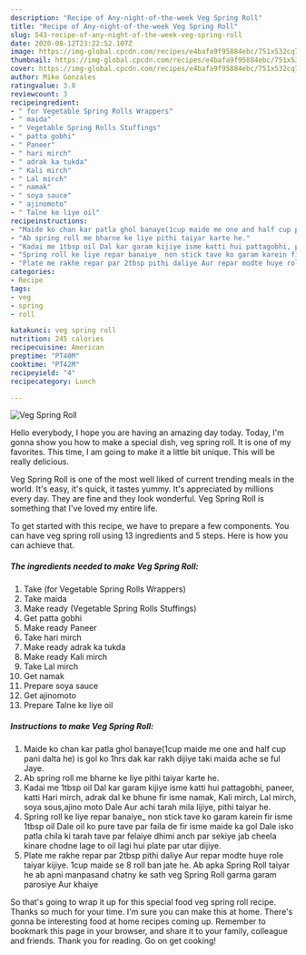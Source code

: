 ```yaml
---
description: "Recipe of Any-night-of-the-week Veg Spring Roll"
title: "Recipe of Any-night-of-the-week Veg Spring Roll"
slug: 543-recipe-of-any-night-of-the-week-veg-spring-roll
date: 2020-08-12T23:22:52.107Z
image: https://img-global.cpcdn.com/recipes/e4bafa9f95884ebc/751x532cq70/veg-spring-roll-recipe-main-photo.jpg
thumbnail: https://img-global.cpcdn.com/recipes/e4bafa9f95884ebc/751x532cq70/veg-spring-roll-recipe-main-photo.jpg
cover: https://img-global.cpcdn.com/recipes/e4bafa9f95884ebc/751x532cq70/veg-spring-roll-recipe-main-photo.jpg
author: Mike Gonzales
ratingvalue: 3.8
reviewcount: 3
recipeingredient:
- " for Vegetable Spring Rolls Wrappers"
- " maida"
- " Vegetable Spring Rolls Stuffings"
- " patta gobhi"
- " Paneer"
- " hari mirch"
- " adrak ka tukda"
- " Kali mirch"
- " Lal mirch"
- " namak"
- " soya sauce"
- " ajinomoto"
- " Talne ke liye oil"
recipeinstructions:
- "Maide ko chan kar patla ghol banaye(1cup maide me one and half cup pani dalta he) is gol ko 1hrs dak kar rakh dijiye taki maida ache se ful Jaye."
- "Ab spring roll me bharne ke liye pithi taiyar karte he."
- "Kadai me 1tbsp oil Dal kar garam kijiye isme katti hui pattagobhi, paneer, katti Hari mirch, adrak dal ke bhune fir isme namak, Kali mirch, Lal mirch, soya sous,ajino moto Dale Aur achi tarah mila lijiye, pithi taiyar he."
- "Spring roll ke liye repar banaiye_ non stick tave ko garam karein fir isme 1tbsp oil Dale oil ko pure tave par faila de fir isme maide ka gol Dale isko patla chila ki tarah tave par felaiye dhimi anch par sekiye jab cheela kinare chodne lage to oil lagi hui plate par utar dijiye."
- "Plate me rakhe repar par 2tbsp pithi daliye Aur repar modte huye role taiyar kijiye. 1cup maide se 8 roll ban jate he. Ab apka Spring Roll taiyar he ab apni manpasand chatny ke sath veg Spring Roll garma garam parosiye Aur khaiye"
categories:
- Recipe
tags:
- veg
- spring
- roll

katakunci: veg spring roll 
nutrition: 245 calories
recipecuisine: American
preptime: "PT40M"
cooktime: "PT42M"
recipeyield: "4"
recipecategory: Lunch

---
```



![Veg Spring Roll](https://img-global.cpcdn.com/recipes/e4bafa9f95884ebc/751x532cq70/veg-spring-roll-recipe-main-photo.jpg)

Hello everybody, I hope you are having an amazing day today. Today, I'm gonna show you how to make a special dish, veg spring roll. It is one of my favorites. This time, I am going to make it a little bit unique. This will be really delicious.



Veg Spring Roll is one of the most well liked of current trending meals in the world. It's easy, it's quick, it tastes yummy. It's appreciated by millions every day. They are fine and they look wonderful. Veg Spring Roll is something that I've loved my entire life.


To get started with this recipe, we have to prepare a few components. You can have veg spring roll using 13 ingredients and 5 steps. Here is how you can achieve that.

<!--inarticleads1-->

##### The ingredients needed to make Veg Spring Roll:

1. Take  (for Vegetable Spring Rolls Wrappers)
1. Take  maida
1. Make ready  (Vegetable Spring Rolls Stuffings)
1. Get  patta gobhi
1. Make ready  Paneer
1. Take  hari mirch
1. Make ready  adrak ka tukda
1. Make ready  Kali mirch
1. Take  Lal mirch
1. Get  namak
1. Prepare  soya sauce
1. Get  ajinomoto
1. Prepare  Talne ke liye oil




<!--inarticleads2-->

##### Instructions to make Veg Spring Roll:

1. Maide ko chan kar patla ghol banaye(1cup maide me one and half cup pani dalta he) is gol ko 1hrs dak kar rakh dijiye taki maida ache se ful Jaye.
1. Ab spring roll me bharne ke liye pithi taiyar karte he.
1. Kadai me 1tbsp oil Dal kar garam kijiye isme katti hui pattagobhi, paneer, katti Hari mirch, adrak dal ke bhune fir isme namak, Kali mirch, Lal mirch, soya sous,ajino moto Dale Aur achi tarah mila lijiye, pithi taiyar he.
1. Spring roll ke liye repar banaiye_ non stick tave ko garam karein fir isme 1tbsp oil Dale oil ko pure tave par faila de fir isme maide ka gol Dale isko patla chila ki tarah tave par felaiye dhimi anch par sekiye jab cheela kinare chodne lage to oil lagi hui plate par utar dijiye.
1. Plate me rakhe repar par 2tbsp pithi daliye Aur repar modte huye role taiyar kijiye. 1cup maide se 8 roll ban jate he. Ab apka Spring Roll taiyar he ab apni manpasand chatny ke sath veg Spring Roll garma garam parosiye Aur khaiye




So that's going to wrap it up for this special food veg spring roll recipe. Thanks so much for your time. I'm sure you can make this at home. There's gonna be interesting food at home recipes coming up. Remember to bookmark this page in your browser, and share it to your family, colleague and friends. Thank you for reading. Go on get cooking!
